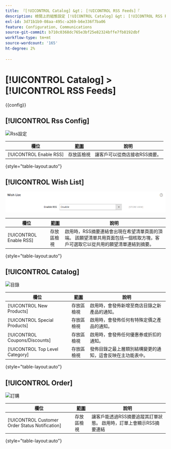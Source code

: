 ```yaml
---
title: 『[!UICONTROL Catalog] &gt； [!UICONTROL RSS Feeds]『
description: 檢閱上的組態設定 [!UICONTROL Catalog] &gt； [!UICONTROL RSS Feeds] 商務管理員頁面。
exl-id: 3d71b1b9-08aa-495c-a269-b6e336f7ba06
feature: Configuration, Communications
source-git-commit: b710c0368dc765e3bf25e82324bffe7fb8192dbf
workflow-type: tm+mt
source-wordcount: '165'
ht-degree: 2%

---
```


# [!UICONTROL Catalog] > [!UICONTROL RSS Feeds]

{{config}}

## [!UICONTROL Rss Config]

![Rss設定](./assets/rss-feeds-rss-config.png)<!-- zoom -->

<!-- [Rss Config](https://docs.magento.com/user-guide/marketing/rss-feed.html) -->

| 欄位 | [範圍](../../getting-started/websites-stores-views.md#scope-settings) | 說明 |
|--- |--- |--- |
| [!UICONTROL Enable RSS] | 存放區檢視 | 讓客戶可以從商店接收RSS摘要。 |

{style="table-layout:auto"}

## [!UICONTROL Wish List]

![希望清單](./assets/rss-feeds-wishlist.png)<!-- zoom -->

<!-- [Wish List](https://docs.magento.com/user-guide/marketing/wishlists.html) -->

| 欄位 | [範圍](../../getting-started/websites-stores-views.md#scope-settings) | 說明 |
|--- |--- |--- |
| [!UICONTROL Enable RSS] | 存放區檢視 | 啟用時，RSS摘要連結會出現在希望清單頁面的頂端。 該願望清單共用頁面包括一個核取方塊，客戶可選取它以從共用的願望清單連結到摘要。 |

{style="table-layout:auto"}

## [!UICONTROL Catalog]

![目錄](./assets/rss-feeds-catalog.png)<!-- zoom -->

<!-- [Catalog](https://docs.magento.com/user-guide/catalog/catalog-menu.html) -->

| 欄位 | [範圍](../../getting-started/websites-stores-views.md#scope-settings) | 說明 |
|--- |--- |--- |
| [!UICONTROL New Products] | 存放區檢視 | 啟用時，會發佈新增至商店目錄之新產品的通知。 |
| [!UICONTROL Special Products] | 存放區檢視 | 啟用時，會發佈任何有特殊定價之產品的通知。 |
| [!UICONTROL Coupons/Discounts] | 存放區檢視 | 啟用時，會發佈任何優惠券或折扣的通知。 |
| [!UICONTROL Top Level Category] | 存放區檢視 | 發佈目錄之最上層類別結構變更的通知，這會反映在主功能表中。 |

{style="table-layout:auto"}

## [!UICONTROL Order]

![訂購](./assets/rss-feeds-order.png)<!-- zoom -->

<!-- [Order](https://docs.magento.com/user-guide/sales/order-status-notification.html) -->

| 欄位 | [範圍](../../getting-started/websites-stores-views.md#scope-settings) | 說明 |
|--- |--- |--- |
| [!UICONTROL Customer Order Status Notification] | 存放區檢視 | 讓客戶能透過RSS摘要追蹤其訂單狀態。 啟用時，訂單上會顯示RSS摘要連結 |

{style="table-layout:auto"}
